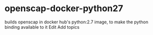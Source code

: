 # openscap-docker-python27
builds openscap in docker hub's python:2.7 image, to make the python binding available to it Edit
Add topics

